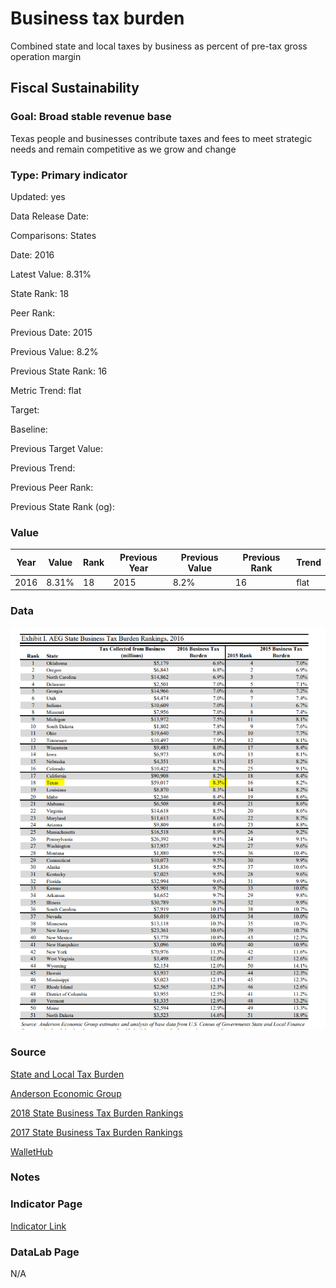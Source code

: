 # Business tax burden

Combined state and local taxes by business as percent of pre-tax gross operation margin

## Fiscal Sustainability

### Goal: Broad stable revenue base

Texas people and businesses contribute taxes and fees to meet strategic needs and remain competitive as we grow and change

### Type: Primary indicator

Updated: yes

Data Release Date: 

Comparisons: States

Date: 2016

Latest Value: 8.31% 

State Rank: 18

Peer Rank: 

Previous Date: 2015

Previous Value: 8.2%

Previous State Rank: 16

Metric Trend: flat

Target: 

Baseline: 

Previous Target Value: 

Previous Trend: 

Previous Peer Rank: 

Previous State Rank (og): 

### Value

| Year      |  Value      | Rank        | Previous Year | Previous Value | Previous Rank | Trend | 
| ----------- | ----------- | ----------- | ----------- | ----------- | ----------- | -----------|
|   2016      |    8.31%    |      18     |    2015     |    8.2%     |      16     |    flat    | 

### Data

![tax burden](./taxburden.PNG)

### Source

[State and Local Tax Burden](https://taxfoundation.org/publications/state-local-tax-burden-rankings/)

[Anderson Economic Group](https://www.andersoneconomicgroup.com/reports-articles-and-working-papers/state-business-tax-rankings/)

[2018 State Business Tax Burden Rankings](https://www.andersoneconomicgroup.com/wp-content/uploads/AEGBusinessTaxBurdenStudy_2018_FINAL.pdf)

[2017 State Business Tax Burden Rankings](https://www.andersoneconomicgroup.com/Portals/0/AEG%20Tax%20Burden%20Study_2017_FINAL.pdf)


[WalletHub](https://wallethub.com/edu/states-with-highest-lowest-tax-burden/20494)

### Notes

### Indicator Page

[Indicator Link](https://indicators.texas2036.org/indicator/140)

### DataLab Page

N/A